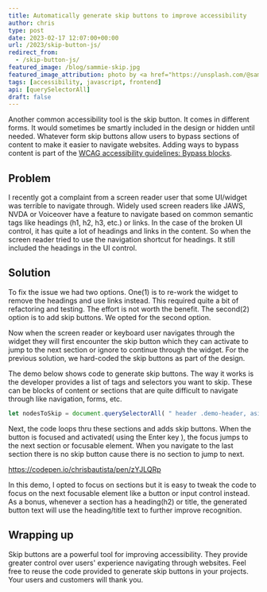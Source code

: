 ```yaml
---
title: Automatically generate skip buttons to improve accessibility
author: chris
type: post
date: 2023-02-17 12:07:00+00:00
url: /2023/skip-button-js/
redirect_from: 
  - /skip-button-js/
featured_image: /blog/sammie-skip.jpg
featured_image_attribution: photo by <a href="https://unsplash.com/@sammiechaffin">Sammie Chaffin</a>
tags: [accessibility, javascript, frontend]
api: [querySelectorAll]
draft: false
---
```

  

Another common accessibility tool is the skip button. It comes in different forms. It would sometimes be smartly included in the design or hidden until needed. <!--more-->  Whatever form skip buttons allow users to bypass sections of content to make it easier to navigate websites. Adding ways to bypass content is part of the [WCAG accessibility guidelines: Bypass blocks](https://www.w3.org/WAI/WCAG21/quickref/?versions=2.0#qr-navigation-mechanisms-skip). 

## Problem 
I recently got a complaint from a screen reader user that some UI/widget was terrible to navigate through. Widely used screen readers like JAWS, NVDA or Voiceover have a feature to navigate based on common semantic tags like headings (h1, h2, h3, etc.) or links. In the case of the broken UI control, it has quite a lot of headings and links in the content. So when the screen reader tried to use the navigation shortcut for headings. It still included the headings in the UI control. 

## Solution  
To fix the issue we had two options. One(1) is to re-work the widget to remove the headings and use links instead. This required quite a bit of refactoring and testing. The effort is not worth the benefit. The second(2) option is to add skip buttons. We opted for the second option. 

Now when the screen reader or keyboard user navigates through the widget they will first encounter the skip button which they can activate to jump to the next section or ignore to continue through the widget. For the previous solution, we hard-coded the skip buttons as part of the design. 

The demo below shows code to generate skip buttons. The way it works is the developer provides a list of tags and selectors you want to skip. These can be blocks of content or sections that are quite difficult to navigate through like navigation, forms, etc. 

```javascript 
let nodesToSkip = document.querySelectorAll( " header .demo-header, aside .links, section" ); 
``` 

Next, the code loops thru these sections and adds skip buttons. When the button is focused and activated( using the <key>Enter</key> key ), the focus jumps to the next section or focusable element. When you navigate to the last section there is no skip button cause there is no section to jump to next. 

https://codepen.io/chrisbautista/pen/zYJLQRp 

In this demo, I opted to focus on sections but it is easy to tweak the code to focus on the next focusable element like a button or input control instead. As a bonus, whenever a section has a heading(h2) or title, the generated button text will use the heading/title text to further improve recognition. 

## Wrapping up 
Skip buttons are a powerful tool for improving accessibility. They provide greater control over users' experience navigating through websites. Feel free to reuse the code provided to generate skip buttons in your projects. Your users and customers will thank you. 